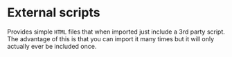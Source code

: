 # External scripts

Provides simple `HTML` files that when imported just include a 3rd party script. The advantage of this is that you can import it many times but it will only actually ever be included once.